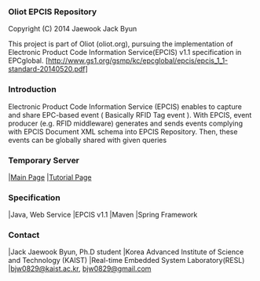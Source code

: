 ### Oliot EPCIS Repository ###
Copyright (C) 2014 Jaewook Jack Byun

This project is part of Oliot (oliot.org), pursuing the implementation of
Electronic Product Code Information Service(EPCIS) v1.1 specification in
EPCglobal. [http://www.gs1.org/gsmp/kc/epcglobal/epcis/epcis_1_1-standard-20140520.pdf]

### Introduction ###
Electronic Product Code Information Service (EPCIS) enables to capture and share EPC-based event 
( Basically RFID Tag event ).
With EPCIS, event producer (e.g. RFID middleware) generates and sends events
complying with EPCIS Document XML schema into EPCIS Repository. 
Then, these events can be globally shared with given queries 

### Temporary Server ###
|[Main Page](http://143.248.56.100:8080/epcis)
|[Tutorial Page](http://143.248.56.100:8080/epcis/tutorialPage.jsp)

### Specification ###
|Java, Web Service
|EPCIS v1.1
|Maven
|Spring Framework

### Contact ###
|Jack Jaewook Byun, Ph.D student
|Korea Advanced Institute of Science and Technology (KAIST)
|Real-time Embedded System Laboratory(RESL)
|bjw0829@kaist.ac.kr, bjw0829@gmail.com
